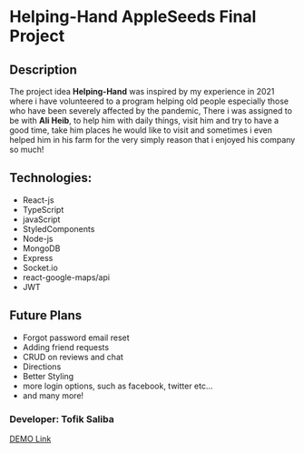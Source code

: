 # Helping-Hand AppleSeeds Final Project

## Description

The project idea <strong>Helping-Hand</strong> was inspired by my
experience in 2021 where i have volunteered to a program helping old
people especially those who have been severely affected by the pandemic,
There i was assigned to be with <strong>Ali Heib</strong>, to help him
with daily things, visit him and try to have a good time, take him
places he would like to visit and sometimes i even helped him in his
farm for the very simply reason that i enjoyed his company so much!

## Technologies:

- React-js
- TypeScript
- javaScript
- StyledComponents
- Node-js
- MongoDB
- Express
- Socket.io
- react-google-maps/api
- JWT

## Future Plans

- Forgot password email reset
- Adding friend requests
- CRUD on reviews and chat
- Directions
- Better Styling
- more login options, such as facebook, twitter etc...
- and many more!

### Developer: Tofik Saliba

[DEMO Link](https://tofik-helping-hand.herokuapp.com/)
